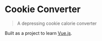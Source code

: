 # Cookie Converter

> A depressing cookie calorie converter

Built as a project to learn [Vue.js](https://vuejs.org/).